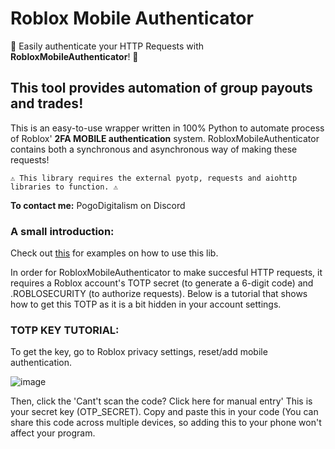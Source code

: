 
# Roblox Mobile Authenticator


🎉 Easily authenticate your HTTP Requests with **RobloxMobileAuthenticator**! 🎉


## This tool provides automation of group payouts and trades!
This is an easy-to-use wrapper written in 100% Python to automate process of Roblox' **2FA MOBILE authentication** system.
RobloxMobileAuthenticator contains both a synchronous and asynchronous way of making these requests!


    ⚠️ This library requires the external pyotp, requests and aiohttp libraries to function. ⚠️

**To contact me:**
PogoDigitalism on Discord

### A small introduction:
Check out [this](https://github.com/PogoDigitalism/RobloxMobileAuthenticator/blob/main/examples/sending_trades.py) for examples on how to use this lib.

In order for RobloxMobileAuthenticator to make succesful HTTP requests, it requires a Roblox account's TOTP secret (to generate a 6-digit code) and .ROBLOSECURITY (to authorize requests).
Below is a tutorial that shows how to get this TOTP as it is a bit hidden in your account settings.

### TOTP KEY TUTORIAL:
To get the key, go to Roblox privacy settings, reset/add mobile authentication.

![image](https://github.com/PogoDigitalism/RobloxTradeAuthenticator/assets/107322523/2a448f61-3781-475e-880f-ed3a7cfc95c9)

Then, click the 'Cant't scan the code? Click here for manual entry'
This is your secret key (OTP_SECRET). Copy and paste this in your code (You can share this code across multiple devices, so adding this to your phone won't affect your program.
